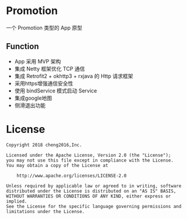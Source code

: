# Promotion
一个 Promotion 类型的 App 原型



## Function

- App 采用 MVP 架构
- 集成 Netty 框架优化 TCP 通信
- 集成 Retrofit2 + okhttp3 + rxjava 的 Http 请求框架
- 采用https增强通信安全性
- 使用 bindService 模式启动 Service
- 集成google地图
- 侧滑退出功能



# License

```
Copyright 2018 cheng2016,Inc.

Licensed under the Apache License, Version 2.0 (the "License");
you may not use this file except in compliance with the License.
You may obtain a copy of the License at

    http://www.apache.org/licenses/LICENSE-2.0

Unless required by applicable law or agreed to in writing, software
distributed under the License is distributed on an "AS IS" BASIS,
WITHOUT WARRANTIES OR CONDITIONS OF ANY KIND, either express or implied.
See the License for the specific language governing permissions and
limitations under the License.
```

